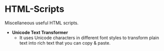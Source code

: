 # HTML-Scripts

Miscellaneous useful HTML scripts.

 - **Unicode Text Transformer**
   - It uses Unicode characters in different font styles to transform plain text into rich text that you can copy & paste.
